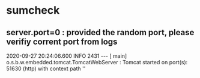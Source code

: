 # sumcheck

## server.port=0 : provided the random port, please verifiy corrent port from logs 
2020-09-27 20:24:06.600  INFO 2431 --- [           main] o.s.b.w.embedded.tomcat.TomcatWebServer  : Tomcat started on port(s): 51630 (http) with context path ''
